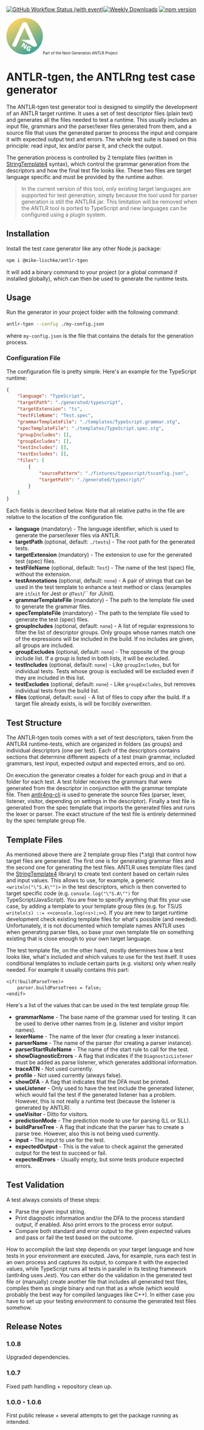 [![GitHub Workflow Status (with event)](https://img.shields.io/github/actions/workflow/status/mike-lischke/antlr-tgen/nodejs.yml?style=for-the-badge&logo=github)](https://github.com/mike-lischke/stringtemplate4ts/actions/workflows/nodejs.yml)[![Weekly Downloads](https://img.shields.io/npm/dw/@mike-lischke/antlr-tgen?style=for-the-badge&color=blue)](https://www.npmjs.com/package/antlr-tgen)
[![npm version](https://img.shields.io/npm/v/@mike-lischke/antlr-tgen?style=for-the-badge&color=yellow)](https://www.npmjs.com/package/antlr4ng)

<img src="https://raw.githubusercontent.com/mike-lischke/mike-lischke/master/images/ANTLRng2.svg" title="ANTLR Next Generation" alt="ANTLRng" width="96" height="96"/><label style="font-size: 70%">Part of the Next Generation ANTLR Project</label>

# ANTLR-tgen, the ANTLRng test case generator

The ANTLR-tgen test generator tool is designed to simplify the development of an ANTLR target runtime. It uses a set of test descriptor files (plain text) and generates all the files needed to test a runtime. This usually includes an input file, grammars and the parser/lexer files generated from them, and a source file that uses the generated parser to process the input and compare it with expected output text and errors. The whole test suite is based on this principle: read input, lex and/or parse it, and check the output.

The generation process is controlled by 2 template files (written in [StringTemplate4](https://github.com/antlr/stringtemplate4/blob/master/doc/index.md) syntax), which control the grammar generation from the descriptors and how the final test file looks like. These two files are target language specific and must be provided by the runtime author.

> In the current version of this tool, only existing target languages are supported for test generation, simply because the tool used for parser generation is still the ANTLR4 jar. This limitation will be removed when the ANTLR tool is ported to TypeScript and new languages can be configured using a plugin system.

## Installation

Install the test case generator like any other Node.js package:

```bash
npm i @mike-lischke/antlr-tgen
```

It will add a binary command to your project (or a global command if installed globally), which can then be used to generate the runtime tests.

## Usage

Run the generator in your project folder with the following command:

```bash
antlr-tgen --config ./my-config.json
```

where `my-config.json` is the file that contains the details for the generation process.

### Configuration File

The configuration file is pretty simple. Here's an example for the TypeScript runtime:

```json
{
    "language": "TypeScript",
    "targetPath": "./generated/typescript",
    "targetExtension": "ts",
    "testFileName": "Test.spec",
    "grammarTemplateFile": "./templates/TypeScript.grammar.stg",
    "specTemplateFile": "./templates/TypeScript.spec.stg",
    "groupIncludes": [],
    "groupExcludes": [],
    "testIncludes": [],
    "testExcludes": [],
    "files": [
        {
            "sourcePattern": "./fixtures/typescript/tsconfig.json",
            "targetPath": "./generated/typescript/"
        }
    ]
}
```

Each fields is described below. Note that all relative paths in the file are relative to the location of the configuration file.

* **language** (mandatory) - The language identifier, which is used to generate the parser/lexer files via ANTLR.
* **targetPath** (optional, default: `./tests`) - The root path for the generated tests.
* **targetExtension** (mandatory) - The extension to use for the generated test (spec) files.
* **testFileName** (optional, default: `Test`) - The name of the test (spec) file, without the extension.
* **testAnnotations** (optional, default: `none`) - A pair of strings that can be used in the test template to enhance a test method or class (examples are `it`/`xit` for Jest or `@Test`/`` for JUnit).
* **grammarTemplateFile** (mandatory) - The path to the template file used to generate the grammar files.
* **specTemplateFile** (mandatory) - The path to the template file used to generate the test (spec) files.
* **groupIncludes** (optional, default: `none`) - A list of regular expressions to filter the list of descriptor groups. Only groups whose names match one of the expressions will be included in the build. If no includes are given, all groups are included.
* **groupExcludes** (optional, default: `none`) - The opposite of the group include list. If a group is listed in both lists, it will be excluded.
* **testIncludes** (optional, default: `none`) - Like `groupIncludes`, but for individual tests. Tests whose group is excluded will be excluded even if they are included in this list.
* **testExcludes** (optional, default: `none`) - Like `groupExcludes`, but removes individual tests from the build list.
* **files** (optional, default: `none`) - A list of files to copy after the build. If a target file already exists, is will be forcibly overwritten.

## Test Structure

The ANTLR-tgen tools comes with a set of test descriptors, taken from the ANTLR4 runtime-tests, which are organized in folders (as groups) and individual descriptors (one per test). Each of the descriptors contains sections that determine different aspects of a test (main grammar, included grammars, test input, expected output and expected errors, and so on).

On execution the generator creates a folder for each group and in that a folder for each test. A test folder receives the grammars that were generated from the descriptor in conjunction with the grammar template file. Then [antlr4ng-cli](https://www.npmjs.com/package/antlr4ng-cli) is used to generate the source files (parser, lexer, listener, visitor, depending on settings in the descriptor). Finally a test file is generated from the spec template that imports the generated files and runs the lexer or parser. The exact structure of the test file is entirely determined by the spec template group file.

## Template Files

As mentioned above there are 2 template group files (*.stg) that control how target files are generated. The first one is for generating grammar files and the second one for generating the test files. ANTLR uses template files (and the [StringTemplate4](https://github.com/antlr/stringtemplate4/blob/master/doc/index.md) library) to create text content based on certain rules and input values. This allows to use, for example, a generic `<writeln("\"S.A\"")>` in the test descriptors, which is then converted to target specific code (e.g. `console.log("\"S.A\"")` for TypeScript/JavaScript). You are free to specify anything that fits your use case, by adding a template to your template group files (e.g. for TS/JS `writeln(s) ::= <<console.log(<s>);>>`). If you are new to target runtime development check existing template files for what's possible (and needed). Unfortunately, it is not documented which template names ANTLR uses when generating parser files, so base your own template file on something existing that is close enough to your own target language.

The test template file, on the other hand, mostly determines how a test looks like, what's included and which values to use for the test itself. It uses conditional templates to include certain parts (e.g. visitors) only when really needed. For example it usually contains this part:

```
<if(!buildParseTree)>
    parser.buildParseTrees = false;
<endif>
```

Here's a list of the values that can be used in the test template group file:

* **grammarName** - The base name of the grammar used for testing. It can be used to derive other names from (e.g. listener and visitor import names).
* **lexerName** - The name of the lexer (for creating a lexer instance).
* **parserName** - The name of the parser (for creating a parser instance).
* **parserStartRuleName** - The name of the start rule to call for the test.
* **showDiagnosticErrors** - A flag that indicates if the `DiagnosticListener` must be added as parse listener, which generates additional information.
* **traceATN** - Not used currently.
* **profile** - Not used currently (always false).
* **showDFA** - A flag that indicates that the DFA must be printed.
* **useListener** - Only used to have the test include the generated listener, which would fail the test if the generated listener has a problem. However, this is not really a runtime test (because the listener is generated by ANTLR).
* **useVisitor** - Ditto for visitors.
* **predictionMode** - The prediction mode to use for parsing (LL or SLL).
* **buildParseTree** - A flag that indicate that the parser has to create a parse tree. However, also this is not being used currently.
* **input** - The input to use for the test.
* **expectedOutput** - This is the value to check against the generated output for the test to succeed or fail.
* **expectedErrors** - Usually empty, but some tests produce expected errors.

## Test Validation

A test always consists of these steps:

- Parse the given input string.
- Print diagnostic information and/or the DFA to the process standard output, if enabled. Also print errors to the process error output.
- Compare both standard and error output to the given expected values and pass or fail the test based on the outcome.

How to accomplish the last step depends on your target language and how tests in your environment are executed. Java, for example, runs each test in an own process and captures its output, to compare it with the expected values, while TypeScript runs all tests in parallel in its testing framework (antlr4ng uses Jest). You can either do the validation in the generated test file or (manually) create another file that includes all generated test files, compiles them as single binary and run that as a whole (which would probably the best way for compiled languages like C++). In either case you have to set up your testing environment to consume the generated test files somehow.

## Release Notes

### 1.0.8

Upgraded dependencies.

### 1.0.7

Fixed path handling + repository clean up.

### 1.0.0 - 1.0.6

First public release + several attempts to get the package running as intended.
